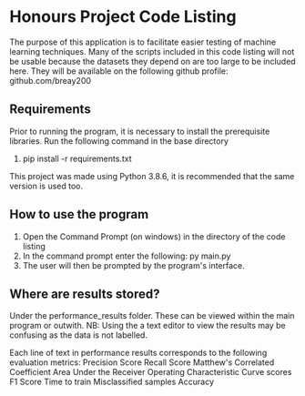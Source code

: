# Honours Project Code Listing
The purpose of this application is to facilitate easier testing of machine learning techniques.
Many of the scripts included in this code listing will not be usable because the datasets they depend on are too large to be included here. They will be available on the following github profile: github.com/breay200

## Requirements
Prior to running the program, it is necessary to install the prerequisite libraries.
Run the following command in the base directory
1) pip install -r requirements.txt

This project was made using Python 3.8.6, it is recommended that the same version is used too.

## How to use the program
1) Open the Command Prompt (on windows) in the directory of the code listing
2) In the command prompt enter the following: py main.py
3) The user will then be prompted by the program's interface.

## Where are results stored?
Under the performance_results folder. These can be viewed within the main program or outwith.
NB: Using the a text editor to view the results may be confusing as the data is not labelled.

Each line of text in performance results corresponds to the following evaluation metrics:
Precision Score
Recall Score
Matthew's Correlated Coefficient
Area Under the Receiver Operating Characteristic Curve scores
F1 Score
Time to train
Misclassified samples
Accuracy